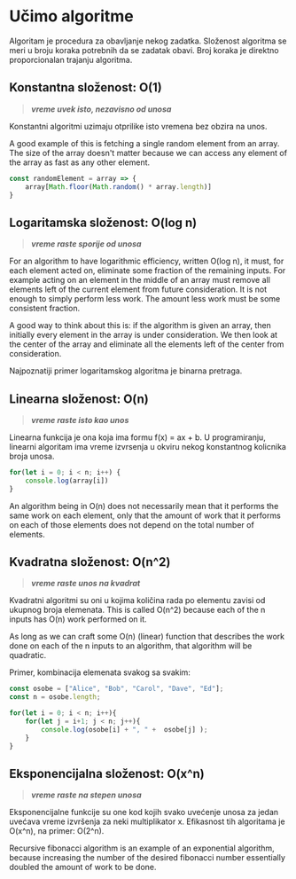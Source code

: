 # Učimo algoritme

Algoritam je procedura za obavljanje nekog zadatka. Složenost algoritma se meri u broju koraka potrebnih da se zadatak obavi. Broj koraka je direktno proporcionalan trajanju algoritma.

## Konstantna složenost: O(1)
> ***vreme uvek isto, nezavisno od unosa***

Konstantni algoritmi uzimaju otprilike isto vremena bez obzira na unos. 

A good example of this is fetching a single random element from an array. The size of the array doesn't matter because we can access any element of the array as fast as any other element.

```js
const randomElement = array => {
	array[Math.floor(Math.random() * array.length)]	
}
```


## Logaritamska složenost: O(log n)
> ***vreme raste sporije od unosa***

For an algorithm to have logarithmic efficiency, written O(log n), it must, for each element acted on, eliminate some fraction of the remaining inputs. For example acting on an element in the middle of an array must remove all elements left of the current element from future consideration. It is not enough to simply perform less work. The amount less work must be some consistent fraction.

A good way to think about this is: if the algorithm is given an array, then initially every element in the array is under consideration. We then look at the center of the array and eliminate all the elements left of the center from consideration. 

Najpoznatiji primer logaritamskog algoritma je binarna pretraga.


## Linearna složenost: O(n)
> ***vreme raste isto kao unos***

Linearna funkcija je ona koja ima formu f(x) = ax + b. U programiranju, linearni algoritam ima vreme izvrsenja u okviru nekog konstantnog kolicnika broja unosa. 

```js
for(let i = 0; i < n; i++) {
    console.log(array[i])
}
```

An algorithm being in O(n) does not necessarily mean that it performs the same work on each element, only that the amount of work that it performs on each of those elements does not depend on the total number of elements. 


## Kvadratna složenost: O(n^2)
> ***vreme raste unos na kvadrat***

Kvadratni algoritmi su oni u kojima količina rada po elementu zavisi od ukupnog broja elemenata. This is called O(n^2) because each of the n inputs has O(n) work performed on it. 

As long as we can craft some O(n) (linear) function that describes the work done on each of the n inputs to an algorithm, that algorithm will be quadratic.

Primer, kombinacija elemenata svakog sa svakim:
```js
const osobe = ["Alice", "Bob", "Carol", "Dave", "Ed"];
const n = osobe.length;

for(let i = 0; i < n; i++){
    for(let j = i+1; j < n; j++){
        console.log(osobe[i] + ", " +  osobe[j] );   
    }
}
```


## Eksponencijalna složenost: O(x^n)
> ***vreme raste na stepen unosa***

Eksponencijalne funkcije su one kod kojih svako uvećenje unosa za jedan uvećava vreme izvršenja za neki multiplikator x. Efikasnost tih algoritama je O(x^n), na primer: O(2^n).

Recursive fibonacci algorithm is an example of an exponential algorithm, because increasing the number of the desired fibonacci number essentially doubled the amount of work to be done.
